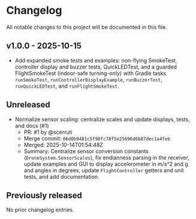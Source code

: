 # Changelog

All notable changes to this project will be documented in this file.

## v1.0.0 - 2025-10-15

- Add expanded smoke tests and examples: non-flying SmokeTest, controller display and buzzer tests, QuickLEDTest, and a guarded FlightSmokeTest (indoor-safe turning-only) with Gradle tasks `runSmokeTest`, `runControllerDisplayExample`, `runBuzzerTest`, `runQuickLEDTest`, and `runFlightSmokeTest`.

## Unreleased

- Normalize sensor scaling: centralize scales and update displays, tests, and docs (#1)
  - PR: #1 by @scerruti
  - Merge commit: `06d0b9481c5f90fc78f5e25696d6b87dec1a4feb`
  - Merged: 2025-10-14T01:54:48Z
  - Summary: Centralize sensor conversion constants (`DroneSystem.SensorScales`), fix endianness parsing in the receiver, update examples and GUI to display accelerometer in m/s^2 and g and angles in degrees, update `FlightController` getters and unit tests, and add documentation.

## Previously released

No prior changelog entries.
